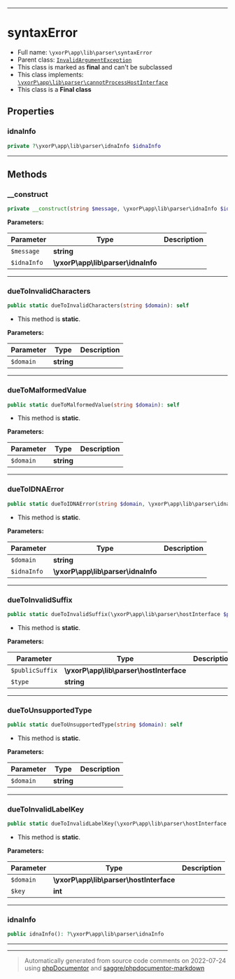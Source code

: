 ***

# syntaxError





* Full name: `\yxorP\app\lib\parser\syntaxError`
* Parent class: [`InvalidArgumentException`](../../../../InvalidArgumentException.md)
* This class is marked as **final** and can't be subclassed
* This class implements:
[`\yxorP\app\lib\parser\cannotProcessHostInterface`](./cannotProcessHostInterface.md)
* This class is a **Final class**



## Properties


### idnaInfo



```php
private ?\yxorP\app\lib\parser\idnaInfo $idnaInfo
```






***

## Methods


### __construct



```php
private __construct(string $message, \yxorP\app\lib\parser\idnaInfo $idnaInfo = null): mixed
```








**Parameters:**

| Parameter | Type | Description |
|-----------|------|-------------|
| `$message` | **string** |  |
| `$idnaInfo` | **\yxorP\app\lib\parser\idnaInfo** |  |




***

### dueToInvalidCharacters



```php
public static dueToInvalidCharacters(string $domain): self
```



* This method is **static**.




**Parameters:**

| Parameter | Type | Description |
|-----------|------|-------------|
| `$domain` | **string** |  |




***

### dueToMalformedValue



```php
public static dueToMalformedValue(string $domain): self
```



* This method is **static**.




**Parameters:**

| Parameter | Type | Description |
|-----------|------|-------------|
| `$domain` | **string** |  |




***

### dueToIDNAError



```php
public static dueToIDNAError(string $domain, \yxorP\app\lib\parser\idnaInfo $idnaInfo): self
```



* This method is **static**.




**Parameters:**

| Parameter | Type | Description |
|-----------|------|-------------|
| `$domain` | **string** |  |
| `$idnaInfo` | **\yxorP\app\lib\parser\idnaInfo** |  |




***

### dueToInvalidSuffix



```php
public static dueToInvalidSuffix(\yxorP\app\lib\parser\hostInterface $publicSuffix, string $type = &#039;&#039;): self
```



* This method is **static**.




**Parameters:**

| Parameter | Type | Description |
|-----------|------|-------------|
| `$publicSuffix` | **\yxorP\app\lib\parser\hostInterface** |  |
| `$type` | **string** |  |




***

### dueToUnsupportedType



```php
public static dueToUnsupportedType(string $domain): self
```



* This method is **static**.




**Parameters:**

| Parameter | Type | Description |
|-----------|------|-------------|
| `$domain` | **string** |  |




***

### dueToInvalidLabelKey



```php
public static dueToInvalidLabelKey(\yxorP\app\lib\parser\hostInterface $domain, int $key): self
```



* This method is **static**.




**Parameters:**

| Parameter | Type | Description |
|-----------|------|-------------|
| `$domain` | **\yxorP\app\lib\parser\hostInterface** |  |
| `$key` | **int** |  |




***

### idnaInfo



```php
public idnaInfo(): ?\yxorP\app\lib\parser\idnaInfo
```











***


***
> Automatically generated from source code comments on 2022-07-24 using [phpDocumentor](http://www.phpdoc.org/) and [saggre/phpdocumentor-markdown](https://github.com/Saggre/phpDocumentor-markdown)
